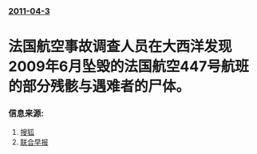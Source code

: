 ### [2011-04-3](/news/2011/04/3/index.md)

##### 
#  法国航空事故调查人员在大西洋发现2009年6月坠毁的法国航空447号航班的部分残骸与遇难者的尸体。




### 信息来源:

1. [搜狐](http://roll.sohu.com/20110405/n305339397.shtml)
2. [联合早报](http://www.zaobao.com/gj/gj110405_010.shtml)
